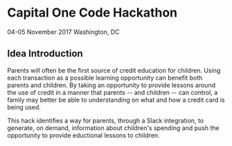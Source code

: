 # Capital One Code <FAM/> Hackathon
04-05 November 2017
Washington, DC

## Idea Introduction
Parents will often be the first source of credit education for children. Using each transaction as a possible learning opportunity can benefit both parents and children. By taking an opportunity to provide lessons around the use of credit in a manner that parents -- and children -- can control, a family may better be able to understanding on what and how a credit card is being used.

This hack identifies a way for parents, through a Slack integration, to generate, on demand, information about children's spending and push the opportunity to provide eductional lessons to children.
